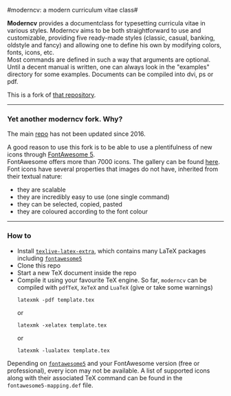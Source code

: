 #moderncv: a modern curriculum vitae class#

**Moderncv** provides a documentclass for typesetting curricula vitae in various styles. Moderncv aims to be both straightforward to use and customizable, providing five ready-made styles (classic, casual, banking, oldstyle and fancy) and allowing one to define his own by modifying colors, fonts, icons, etc.  
Most commands are defined in such a way that arguments are optional.  
Until a decent manual is written, one can always look in the "examples" directory for some examples. Documents can be compiled into dvi, ps or pdf.


This is a fork of [that repository](https://github.com/xdanaux/moderncv).

---

### Yet another moderncv fork. Why?
The main [repo](https://github.com/xdanaux/moderncv) has not been updated since 2016.

A good reason to use this fork is to be able to use a plentifulness of new icons through [FontAwesome 5](https://fontawesome.com).  
FontAwesome offers more than 7000 icons. The gallery can be found [here](https://fontawesome.com/icons?d=gallery).  
Font icons have several properties that images do not have, inherited from their textual nature:
+ they are scalable
+ they are incredibly easy to use (one single command)
+ they can be selected, copied, pasted
+ they are coloured according to the font colour

---

### How to
+ Install [`texlive-latex-extra`](https://tug.org/texlive/), which contains many LaTeX packages including [`fontawesome5`](https://www.ctan.org/pkg/fontawesome5)
+ Clone this repo
+ Start a new TeX document inside the repo
+ Compile it using your favourite TeX engine. So far, `moderncv` can be compiled with `pdfTeX`, `XeTeX` and `LuaTeX` (give or take some warnings)
  ```
  latexmk -pdf template.tex
  ```
  or
  ```
  latexmk -xelatex template.tex
  ```
  or
  ```
  latexmk -lualatex template.tex
  ```

Depending on [`fontawesome5`](https://www.ctan.org/pkg/fontawesome5) and your FontAwesome version (free or professional), every icon may not be available. A list of supported icons along with their associated TeX command can be found in the `fontawesome5-mapping.def` file.